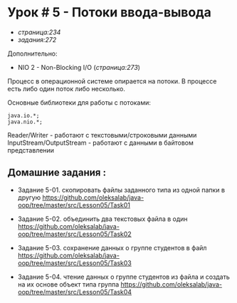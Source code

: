 # Урок # 5 - Потоки ввода-вывода
- _страница:234_
- _задания:272_

Дополнительно: 
- NIO 2 - Non-Blocking I/O (_страница:273_)

Процесс в операционной системе опирается на потоки.
В процессе есть либо один поток либо несколько.

Основные библиотеки для работы с потоками:

```
java.io.*;
java.nio.*;
```

Reader/Writer - работают с текстовыми/строковыми данными
InputStream/OutputStream - работают с данными в байтовом представлении

## Домашние задания :

- Задание 5-01. скопировать файлы заданного типа из одной папки в другую
https://github.com/oleksalab/java-oop/tree/master/src/Lesson05/Task01

- Задание 5-02. объединить два текстовых файла в один
https://github.com/oleksalab/java-oop/tree/master/src/Lesson05/Task02

- Задание 5-03. сохранение данных о группе студентов в файл
https://github.com/oleksalab/java-oop/tree/master/src/Lesson05/Task03

- Задание 5-04. чтение данных о группе студентов из файла и создать на их основе объект типа группа
https://github.com/oleksalab/java-oop/tree/master/src/Lesson05/Task04

